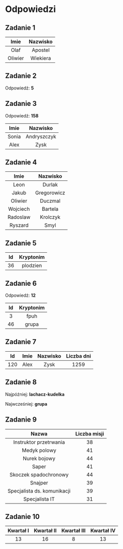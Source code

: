 # Odpowiedzi

## Zadanie 1

| **Imie** | **Nazwisko** |
|:--------:|:----------------:|
| Olaf | Apostel               |
| Oliwier | Wiekiera                |

## Zadanie 2

Odpowiedź: **5**

## Zadanie 3

Odpowiedź: **158**

| **Imie** | **Nazwisko** |
|:--------:|:----------------:|
| Sonia | Andryszczyk               |
| Alex | Zysk                |

## Zadanie 4

| **Imie** | **Nazwisko** |
|:--------:|:------------:|
|   Leon   |    Durlak    |
|   Jakub  |  Gregorowicz |
|  Oliwier |    Duczmal   |
| Wojciech |    Bartela   |
| Radoslaw |   Krolczyk   |
|  Ryszard |     Smyl     |

## Zadanie 5

| **Id** | **Kryptonim** |
|:--------:|:------------:|
|   36   |    plodzien    |

## Zadanie 6

Odpowiedź: **12**

| **Id** | **Kryptonim** |
|:--------:|:------------:|
| 3 | fpuh |
| 46 | grupa |

## Zadanie 7

| **Id**| **Imie** | **Nazwisko** | **Liczba dni** |
|:--------:|:--------:|:------------:|:------------:|
| 120 | Alex | Zysk | 1259 |

## Zadanie 8

Najpóźniej: **lachacz-kudelka**

Najwcześniej: **grupa**

## Zadanie 9

|          **Nazwa**          | **Liczba misji** |
|:---------------------------:|:----------------:|
|    Instruktor przetrwania   |        38        |
|         Medyk polowy        |        41        |
|         Nurek bojowy        |        44        |
|            Saper            |        41        |
|    Skoczek spadochronowy    |        44        |
|           Snajper           |        39        |
| Specjalista ds. komunikacji |        39        |
|        Specjalista IT       |        31        |

## Zadanie 10

| **Kwartał I** | **Kwartał II** | **Kwartał III** | **Kwartał IV** |
|:-------------:|:--------------:|:---------------:|:--------------:|
|       13      |       16       |        8        |       13       |
